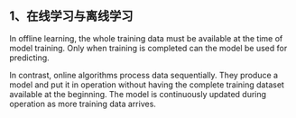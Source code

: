 ## 1、在线学习与离线学习

In offline learning, the whole training data must be available at the time of model training. Only when training is completed can the model be used for predicting.  	 	

In contrast, online algorithms process data sequentially. They produce a model and put it in operation without having the complete training dataset available at the beginning. The model is continuously updated during operation as more training data arrives.



